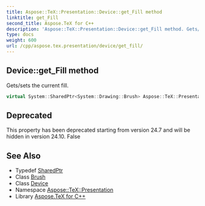 ```yaml
---
title: Aspose::TeX::Presentation::Device::get_Fill method
linktitle: get_Fill
second_title: Aspose.TeX for C++
description: 'Aspose::TeX::Presentation::Device::get_Fill method. Gets/sets the current fill in C++.'
type: docs
weight: 600
url: /cpp/aspose.tex.presentation/device/get_fill/
---
```

## Device::get_Fill method


Gets/sets the current fill.

```cpp
virtual System::SharedPtr<System::Drawing::Brush> Aspose::TeX::Presentation::Device::get_Fill()
```


## Deprecated
This property has been deprecated starting from version 24.7 and will be hidden in version 24.10. False 

## See Also

* Typedef [SharedPtr](../../../system/sharedptr/)
* Class [Brush](../../../system.drawing/brush/)
* Class [Device](../)
* Namespace [Aspose::TeX::Presentation](../../)
* Library [Aspose.TeX for C++](../../../)

